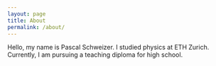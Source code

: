 ```yaml
---
layout: page
title: About
permalink: /about/
---
```


Hello, my name is Pascal Schweizer.
I studied physics at ETH Zurich.
Currently, I am pursuing a teaching diploma for high school.
